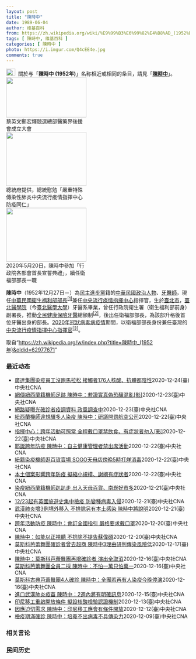 ```yaml
---
layout: post
title: "陳時中"
date: 1989-06-04
author: 维基百科
from: https://zh.wikipedia.org/wiki/%E9%99%B3%E6%99%82%E4%B8%AD_(1952%E5%B9%B4)
tags: [ 陳時中, 维基百科 ]
categories: [ 陳時中 ]
photo: https://i.imgur.com/Q4cEE4e.jpg
comments: true
---
```

<div class="mw-parser-output"><div id="noteTA-54dafe5e" class="noteTA"><div class="noteTA-group"><div data-noteta-group-source="module" data-noteta-group="Medicine"></div></div></div>
<div role="note" class="hatnote navigation-not-searchable"><a href="/wiki/Wikipedia:%E6%B6%88%E6%AD%A7%E4%B9%89" title="Wikipedia:消歧义"><img alt="Disambig gray.svg" src="//upload.wikimedia.org/wikipedia/commons/thumb/5/5f/Disambig_gray.svg/25px-Disambig_gray.svg.png" decoding="async" width="25" height="19" srcset="//upload.wikimedia.org/wikipedia/commons/thumb/5/5f/Disambig_gray.svg/38px-Disambig_gray.svg.png 1.5x, //upload.wikimedia.org/wikipedia/commons/thumb/5/5f/Disambig_gray.svg/50px-Disambig_gray.svg.png 2x" data-file-width="220" data-file-height="168"></a>&nbsp;&nbsp;關於与「<b>陳時中 (1952年)</b>」名称相近或相同的条目，請見「<b><a href="/wiki/%E9%99%B3%E6%99%82%E4%B8%AD" class="mw-disambig" title="陳時中">陳時中</a></b>」。</div>

<div class="thumb tright"><div class="thumbinner" style="width:222px;"><a href="/wiki/File:%E9%84%AD%E5%AE%8F%E8%BC%9D%E8%88%87%E9%86%AB%E6%94%BF%E4%BA%BA%E5%A3%AB%E5%90%88%E7%85%A7.jpg" class="image"><img alt="" src="//upload.wikimedia.org/wikipedia/commons/thumb/e/e0/%E9%84%AD%E5%AE%8F%E8%BC%9D%E8%88%87%E9%86%AB%E6%94%BF%E4%BA%BA%E5%A3%AB%E5%90%88%E7%85%A7.jpg/220px-%E9%84%AD%E5%AE%8F%E8%BC%9D%E8%88%87%E9%86%AB%E6%94%BF%E4%BA%BA%E5%A3%AB%E5%90%88%E7%85%A7.jpg" decoding="async" width="220" height="110" class="thumbimage" srcset="//upload.wikimedia.org/wikipedia/commons/thumb/e/e0/%E9%84%AD%E5%AE%8F%E8%BC%9D%E8%88%87%E9%86%AB%E6%94%BF%E4%BA%BA%E5%A3%AB%E5%90%88%E7%85%A7.jpg/330px-%E9%84%AD%E5%AE%8F%E8%BC%9D%E8%88%87%E9%86%AB%E6%94%BF%E4%BA%BA%E5%A3%AB%E5%90%88%E7%85%A7.jpg 1.5x, //upload.wikimedia.org/wikipedia/commons/thumb/e/e0/%E9%84%AD%E5%AE%8F%E8%BC%9D%E8%88%87%E9%86%AB%E6%94%BF%E4%BA%BA%E5%A3%AB%E5%90%88%E7%85%A7.jpg/440px-%E9%84%AD%E5%AE%8F%E8%BC%9D%E8%88%87%E9%86%AB%E6%94%BF%E4%BA%BA%E5%A3%AB%E5%90%88%E7%85%A7.jpg 2x" data-file-width="4160" data-file-height="2080"></a>  <div class="thumbcaption"><div class="magnify"><a href="/wiki/File:%E9%84%AD%E5%AE%8F%E8%BC%9D%E8%88%87%E9%86%AB%E6%94%BF%E4%BA%BA%E5%A3%AB%E5%90%88%E7%85%A7.jpg" class="internal" title="放大"></a></div>蔡英文鄭宏輝競選總部醫藥界後援會成立大會</div></div></div>
<div class="thumb tright"><div class="thumbinner" style="width:222px;"><a href="/wiki/File:02.07_%E7%B8%BD%E7%B5%B1%E6%85%B0%E5%8B%89%E3%80%8C%E5%9A%B4%E9%87%8D%E7%89%B9%E6%AE%8A%E5%82%B3%E6%9F%93%E6%80%A7%E8%82%BA%E7%82%8E%E4%B8%AD%E5%A4%AE%E6%B5%81%E8%A1%8C%E7%96%AB%E6%83%85%E6%8C%87%E6%8F%AE%E4%B8%AD%E5%BF%83%E9%98%B2%E7%96%AB%E5%90%8C%E4%BB%81%E3%80%8D_(49500116692).jpg" class="image"><img alt="" src="//upload.wikimedia.org/wikipedia/commons/thumb/9/95/02.07_%E7%B8%BD%E7%B5%B1%E6%85%B0%E5%8B%89%E3%80%8C%E5%9A%B4%E9%87%8D%E7%89%B9%E6%AE%8A%E5%82%B3%E6%9F%93%E6%80%A7%E8%82%BA%E7%82%8E%E4%B8%AD%E5%A4%AE%E6%B5%81%E8%A1%8C%E7%96%AB%E6%83%85%E6%8C%87%E6%8F%AE%E4%B8%AD%E5%BF%83%E9%98%B2%E7%96%AB%E5%90%8C%E4%BB%81%E3%80%8D_%2849500116692%29.jpg/220px-02.07_%E7%B8%BD%E7%B5%B1%E6%85%B0%E5%8B%89%E3%80%8C%E5%9A%B4%E9%87%8D%E7%89%B9%E6%AE%8A%E5%82%B3%E6%9F%93%E6%80%A7%E8%82%BA%E7%82%8E%E4%B8%AD%E5%A4%AE%E6%B5%81%E8%A1%8C%E7%96%AB%E6%83%85%E6%8C%87%E6%8F%AE%E4%B8%AD%E5%BF%83%E9%98%B2%E7%96%AB%E5%90%8C%E4%BB%81%E3%80%8D_%2849500116692%29.jpg" decoding="async" width="220" height="147" class="thumbimage" srcset="//upload.wikimedia.org/wikipedia/commons/thumb/9/95/02.07_%E7%B8%BD%E7%B5%B1%E6%85%B0%E5%8B%89%E3%80%8C%E5%9A%B4%E9%87%8D%E7%89%B9%E6%AE%8A%E5%82%B3%E6%9F%93%E6%80%A7%E8%82%BA%E7%82%8E%E4%B8%AD%E5%A4%AE%E6%B5%81%E8%A1%8C%E7%96%AB%E6%83%85%E6%8C%87%E6%8F%AE%E4%B8%AD%E5%BF%83%E9%98%B2%E7%96%AB%E5%90%8C%E4%BB%81%E3%80%8D_%2849500116692%29.jpg/330px-02.07_%E7%B8%BD%E7%B5%B1%E6%85%B0%E5%8B%89%E3%80%8C%E5%9A%B4%E9%87%8D%E7%89%B9%E6%AE%8A%E5%82%B3%E6%9F%93%E6%80%A7%E8%82%BA%E7%82%8E%E4%B8%AD%E5%A4%AE%E6%B5%81%E8%A1%8C%E7%96%AB%E6%83%85%E6%8C%87%E6%8F%AE%E4%B8%AD%E5%BF%83%E9%98%B2%E7%96%AB%E5%90%8C%E4%BB%81%E3%80%8D_%2849500116692%29.jpg 1.5x, //upload.wikimedia.org/wikipedia/commons/thumb/9/95/02.07_%E7%B8%BD%E7%B5%B1%E6%85%B0%E5%8B%89%E3%80%8C%E5%9A%B4%E9%87%8D%E7%89%B9%E6%AE%8A%E5%82%B3%E6%9F%93%E6%80%A7%E8%82%BA%E7%82%8E%E4%B8%AD%E5%A4%AE%E6%B5%81%E8%A1%8C%E7%96%AB%E6%83%85%E6%8C%87%E6%8F%AE%E4%B8%AD%E5%BF%83%E9%98%B2%E7%96%AB%E5%90%8C%E4%BB%81%E3%80%8D_%2849500116692%29.jpg/440px-02.07_%E7%B8%BD%E7%B5%B1%E6%85%B0%E5%8B%89%E3%80%8C%E5%9A%B4%E9%87%8D%E7%89%B9%E6%AE%8A%E5%82%B3%E6%9F%93%E6%80%A7%E8%82%BA%E7%82%8E%E4%B8%AD%E5%A4%AE%E6%B5%81%E8%A1%8C%E7%96%AB%E6%83%85%E6%8C%87%E6%8F%AE%E4%B8%AD%E5%BF%83%E9%98%B2%E7%96%AB%E5%90%8C%E4%BB%81%E3%80%8D_%2849500116692%29.jpg 2x" data-file-width="2048" data-file-height="1365"></a>  <div class="thumbcaption"><div class="magnify"><a href="/wiki/File:02.07_%E7%B8%BD%E7%B5%B1%E6%85%B0%E5%8B%89%E3%80%8C%E5%9A%B4%E9%87%8D%E7%89%B9%E6%AE%8A%E5%82%B3%E6%9F%93%E6%80%A7%E8%82%BA%E7%82%8E%E4%B8%AD%E5%A4%AE%E6%B5%81%E8%A1%8C%E7%96%AB%E6%83%85%E6%8C%87%E6%8F%AE%E4%B8%AD%E5%BF%83%E9%98%B2%E7%96%AB%E5%90%8C%E4%BB%81%E3%80%8D_(49500116692).jpg" class="internal" title="放大"></a></div>總統府提供，總統慰勉「嚴重特殊傳染性肺炎中央流行疫情指揮中心防疫同仁」</div></div></div>
<div class="thumb tright"><div class="thumbinner" style="width:222px;"><a href="/wiki/File:05.20_%E7%B8%BD%E7%B5%B1%E4%B8%BB%E6%8C%81%E3%80%8C%E8%A1%8C%E6%94%BF%E9%99%A2%E5%89%AF%E9%99%A2%E9%95%B7%E6%9A%A8%E5%90%84%E9%83%A8%E6%9C%83%E9%A6%96%E9%95%B7%E5%AE%A3%E8%AA%93%E5%85%B8%E7%A6%AE%E3%80%8D-%E9%99%B3%E6%99%82%E4%B8%AD.jpg" class="image"><img alt="" src="//upload.wikimedia.org/wikipedia/commons/thumb/a/aa/05.20_%E7%B8%BD%E7%B5%B1%E4%B8%BB%E6%8C%81%E3%80%8C%E8%A1%8C%E6%94%BF%E9%99%A2%E5%89%AF%E9%99%A2%E9%95%B7%E6%9A%A8%E5%90%84%E9%83%A8%E6%9C%83%E9%A6%96%E9%95%B7%E5%AE%A3%E8%AA%93%E5%85%B8%E7%A6%AE%E3%80%8D-%E9%99%B3%E6%99%82%E4%B8%AD.jpg/220px-05.20_%E7%B8%BD%E7%B5%B1%E4%B8%BB%E6%8C%81%E3%80%8C%E8%A1%8C%E6%94%BF%E9%99%A2%E5%89%AF%E9%99%A2%E9%95%B7%E6%9A%A8%E5%90%84%E9%83%A8%E6%9C%83%E9%A6%96%E9%95%B7%E5%AE%A3%E8%AA%93%E5%85%B8%E7%A6%AE%E3%80%8D-%E9%99%B3%E6%99%82%E4%B8%AD.jpg" decoding="async" width="220" height="147" class="thumbimage" srcset="//upload.wikimedia.org/wikipedia/commons/thumb/a/aa/05.20_%E7%B8%BD%E7%B5%B1%E4%B8%BB%E6%8C%81%E3%80%8C%E8%A1%8C%E6%94%BF%E9%99%A2%E5%89%AF%E9%99%A2%E9%95%B7%E6%9A%A8%E5%90%84%E9%83%A8%E6%9C%83%E9%A6%96%E9%95%B7%E5%AE%A3%E8%AA%93%E5%85%B8%E7%A6%AE%E3%80%8D-%E9%99%B3%E6%99%82%E4%B8%AD.jpg/330px-05.20_%E7%B8%BD%E7%B5%B1%E4%B8%BB%E6%8C%81%E3%80%8C%E8%A1%8C%E6%94%BF%E9%99%A2%E5%89%AF%E9%99%A2%E9%95%B7%E6%9A%A8%E5%90%84%E9%83%A8%E6%9C%83%E9%A6%96%E9%95%B7%E5%AE%A3%E8%AA%93%E5%85%B8%E7%A6%AE%E3%80%8D-%E9%99%B3%E6%99%82%E4%B8%AD.jpg 1.5x, //upload.wikimedia.org/wikipedia/commons/thumb/a/aa/05.20_%E7%B8%BD%E7%B5%B1%E4%B8%BB%E6%8C%81%E3%80%8C%E8%A1%8C%E6%94%BF%E9%99%A2%E5%89%AF%E9%99%A2%E9%95%B7%E6%9A%A8%E5%90%84%E9%83%A8%E6%9C%83%E9%A6%96%E9%95%B7%E5%AE%A3%E8%AA%93%E5%85%B8%E7%A6%AE%E3%80%8D-%E9%99%B3%E6%99%82%E4%B8%AD.jpg/440px-05.20_%E7%B8%BD%E7%B5%B1%E4%B8%BB%E6%8C%81%E3%80%8C%E8%A1%8C%E6%94%BF%E9%99%A2%E5%89%AF%E9%99%A2%E9%95%B7%E6%9A%A8%E5%90%84%E9%83%A8%E6%9C%83%E9%A6%96%E9%95%B7%E5%AE%A3%E8%AA%93%E5%85%B8%E7%A6%AE%E3%80%8D-%E9%99%B3%E6%99%82%E4%B8%AD.jpg 2x" data-file-width="2508" data-file-height="1672"></a>  <div class="thumbcaption"><div class="magnify"><a href="/wiki/File:05.20_%E7%B8%BD%E7%B5%B1%E4%B8%BB%E6%8C%81%E3%80%8C%E8%A1%8C%E6%94%BF%E9%99%A2%E5%89%AF%E9%99%A2%E9%95%B7%E6%9A%A8%E5%90%84%E9%83%A8%E6%9C%83%E9%A6%96%E9%95%B7%E5%AE%A3%E8%AA%93%E5%85%B8%E7%A6%AE%E3%80%8D-%E9%99%B3%E6%99%82%E4%B8%AD.jpg" class="internal" title="放大"></a></div>2020年5月20日，陳時中參加「行政院各部會首長宣誓典禮」，續任衛福部部長一職</div></div></div>
<p><b>陳時中</b>（1952年12月27日<span class="useeditintro" title="Template:BLP editintro">－</span>）為<a href="/wiki/%E6%B0%91%E4%B8%BB%E9%80%B2%E6%AD%A5%E9%BB%A8" title="民主進步黨">民主進步黨</a>籍的<a href="/wiki/%E4%B8%AD%E8%8F%AF%E6%B0%91%E5%9C%8B" title="中華民國">中華民國</a><a href="/wiki/%E6%94%BF%E6%B2%BB%E4%BA%BA%E7%89%A9" title="政治人物">政治人物</a>、<a href="/wiki/%E7%89%99%E9%86%AB%E5%B8%AB" class="mw-redirect" title="牙醫師">牙醫師</a>，現任<a href="/wiki/%E4%B8%AD%E8%8F%AF%E6%B0%91%E5%9C%8B%E8%A1%9B%E7%94%9F%E7%A6%8F%E5%88%A9%E9%83%A8" title="中華民國衛生福利部">中華民國衛生福利部</a><a href="/wiki/%E9%83%A8%E9%95%B7" title="部長">部長</a><sup id="cite_ref-1" class="reference"><a href="#cite_note-1">[1]</a></sup>兼任<a href="/wiki/%E4%B8%AD%E5%A4%AE%E6%B5%81%E8%A1%8C%E7%96%AB%E6%83%85%E6%8C%87%E6%8F%AE%E4%B8%AD%E5%BF%83" class="mw-redirect" title="中央流行疫情指揮中心">中央流行疫情指揮中心</a>指揮官，生於<a href="/wiki/%E8%87%BA%E5%8C%97%E5%B8%82" title="臺北市">臺北市</a>，<a href="/wiki/%E8%87%BA%E5%8C%97%E9%86%AB%E5%AD%B8%E9%99%A2" class="mw-redirect" title="臺北醫學院">臺北醫學院</a>（今<a href="/wiki/%E8%87%BA%E5%8C%97%E9%86%AB%E5%AD%B8%E5%A4%A7%E5%AD%B8" title="臺北醫學大學">臺北醫學大學</a>）牙醫系畢業，曾任行政院衛生署（衛生福利部前身）副署長，推動<a href="/wiki/%E5%85%A8%E6%B0%91%E5%81%A5%E5%BA%B7%E4%BF%9D%E9%9A%AA" title="全民健康保險">全民健康保險</a><a href="/wiki/%E7%89%99%E9%86%AB" title="牙醫">牙醫</a>總額制<sup id="cite_ref-2" class="reference"><a href="#cite_note-2">[2]</a></sup>，後出任衛福部部長，為該部升格後首位牙醫出身的部長。<a href="/wiki/2019%E5%86%A0%E7%8B%80%E7%97%85%E6%AF%92%E7%97%85%E8%87%BA%E7%81%A3%E7%96%AB%E6%83%85" title="2019冠狀病毒病臺灣疫情">2020年冠狀病毒病疫情</a>期間，以衛福部部長身份兼任臺灣的<a href="/wiki/%E5%9C%8B%E5%AE%B6%E8%A1%9B%E7%94%9F%E6%8C%87%E6%8F%AE%E4%B8%AD%E5%BF%83%E4%B8%AD%E5%A4%AE%E6%B5%81%E8%A1%8C%E7%96%AB%E6%83%85%E6%8C%87%E6%8F%AE%E4%B8%AD%E5%BF%83" title="國家衛生指揮中心中央流行疫情指揮中心">中央流行疫情指揮中心</a><a href="/wiki/%E6%8C%87%E6%8F%AE%E5%AE%98" title="指揮官">指揮官</a><sup id="cite_ref-3" class="reference"><a href="#cite_note-3">[3]</a></sup>。
</p>
</div><noscript><img src="//zh.wikipedia.org/wiki/Special:CentralAutoLogin/start?type=1x1" alt="" title="" width="1" height="1" style="border: none; position: absolute;"></noscript>
<div class="printfooter">取自“<a dir="ltr" href="https://zh.wikipedia.org/w/index.php?title=陳時中_(1952年)&amp;oldid=62977671">https://zh.wikipedia.org/w/index.php?title=陳時中_(1952年)&amp;oldid=62977671</a>”</div><div id="recent-news"><h3>最近动态</h3><ul><li><a href="https://nodebe4.github.io/waimei/2020-12-24/%E5%BB%A3%E9%81%94%E9%9B%86%E5%9C%98%E6%9F%93%E7%96%AB%E5%93%A1%E5%B7%A5%E6%B2%92%E8%B7%91%E9%A6%AC%E6%8B%89%E6%9D%BE-%E6%8E%A5%E8%A7%B8%E8%80%85176%E4%BA%BA%E6%A0%B8%E9%85%B8-%E6%8A%97%E9%AB%94%E9%83%BD%E9%99%B0%E6%80%A7" title="廣達集團染疫員工沒跑馬拉松 接觸者176人核酸、抗體都陰性—— 中央流行疫情指揮中心指揮官陳時中24日表示，該個案176名接觸者檢驗結果全數出爐，無論核酸、抗體檢驗均陰性。（圖取自衛生福利部疾病...">廣達集團染疫員工沒跑馬拉松 接觸者176人核酸、抗體都陰性</a><time>2020-12-24</time><a class="tag">(臺)中央社CNA</a></li>
<li><a href="https://nodebe4.github.io/waimei/2020-12-23/%E7%B6%B2%E5%82%B3%E7%B4%90%E8%A5%BF%E8%98%AD%E7%B1%8D%E6%A9%9F%E5%B8%AB%E8%B6%B3%E8%B7%A1-%E9%99%B3%E6%99%82%E4%B8%AD-%E8%8B%A5%E8%AD%89%E5%AF%A6%E7%9C%9F%E5%81%BD%E6%81%90%E9%87%80%E6%B7%B7%E4%BA%82-%E5%BD%B1" title="網傳紐西蘭籍機師足跡 陳時中：若證實真偽恐釀混亂[影]—— 中央流行疫情指揮中心指揮官陳時中（圖）24日在台北接受電台專訪時表示，防疫不是為了零本土，就算零確診也不代表社區內沒有任何病例，還是要...">網傳紐西蘭籍機師足跡 陳時中：若證實真偽恐釀混亂[影]</a><time>2020-12-23</time><a class="tag">(臺)中央社CNA</a></li>
<li><a href="https://nodebe4.github.io/waimei/2020-12-23/%E7%B6%B2%E8%B7%AF%E7%96%91%E6%9B%9D%E5%85%89%E7%A2%BA%E8%A8%BA%E8%80%85%E7%96%AB%E8%AA%BF%E8%B3%87%E6%96%99-%E6%94%BF%E9%A2%A8%E8%AA%BF%E6%9F%A5%E4%B8%AD" title="網路疑曝光確診者疫調資料 政風調查中—— 網路流傳確診武漢肺炎紐西蘭籍機師的疫調資料；疫情指揮中心指揮官陳時中23日說，網路詳細曝光是否違法，政風調查中。（示意圖／圖取自Pixabay圖庫） （...">網路疑曝光確診者疫調資料 政風調查中</a><time>2020-12-23</time><a class="tag">(臺)中央社CNA</a></li>
<li><a href="https://nodebe4.github.io/waimei/2020-12-22/%E7%B4%90%E8%A5%BF%E8%98%AD%E6%A9%9F%E5%B8%AB%E9%81%95%E8%A6%8F%E9%87%80%E5%A4%9A%E4%BA%BA%E6%9F%93%E7%96%AB-%E9%99%B3%E6%99%82%E4%B8%AD-%E7%A0%94%E8%AD%B0%E9%96%8B%E7%BD%B0%E8%88%AA%E7%A9%BA%E5%85%AC%E5%8F%B8" title="紐西蘭機師違規釀多人染疫 陳時中：研議開罰航空公司—— 紐西蘭籍機師違反防疫規定釀多人染疫，航空公司管理不善卻未受罰。指揮中心指揮官陳時中說，23日將和相關單位開會，研議加嚴防疫措施，也會決定航...">紐西蘭機師違規釀多人染疫 陳時中：研議開罰航空公司</a><time>2020-12-22</time><a class="tag">(臺)中央社CNA</a></li>
<li><a href="https://nodebe4.github.io/waimei/2020-12-22/%E6%8C%87%E6%8F%AE%E4%B8%AD%E5%BF%83-%E8%B7%A8%E5%B9%B4%E6%B4%BB%E5%8B%95%E5%8F%AF%E7%85%A7%E5%B8%B8-%E5%85%A8%E7%A8%8B%E6%88%B4%E5%8F%A3%E7%BD%A9%E7%A6%81%E9%A3%B2%E9%A3%9F-%E6%9C%89%E7%97%87%E7%8B%80%E8%80%85%E5%8B%BF%E5%85%A5-%E5%BD%B1" title="指揮中心：跨年活動可照常 全程戴口罩禁飲食、有症狀者勿入[影]—— 中央流行疫情指揮中心22日宣布，因應武漢肺炎疫情，晚間7時舉行臨時記者會，指揮官陳時中說明因應跨年等活動加強集會防疫措施。（圖...">指揮中心：跨年活動可照常 全程戴口罩禁飲食、有症狀者勿入[影]</a><time>2020-12-22</time><a class="tag">(臺)中央社CNA</a></li>
<li><a href="https://nodebe4.github.io/waimei/2020-12-22/%E8%80%B6%E8%AA%95%E8%B7%A8%E5%B9%B4%E9%98%B2%E7%96%AB-%E9%99%B3%E6%99%82%E4%B8%AD-%E8%87%AA%E4%B8%BB%E5%81%A5%E5%BA%B7%E7%AE%A1%E7%90%86%E8%80%85%E7%A6%81%E5%87%BA%E5%B8%AD%E6%B4%BB%E5%8B%95" title="耶誕跨年防疫 陳時中：自主健康管理者禁出席活動—— 立法院會22日繼續進行施政總質詢，邀請行政院長蘇貞昌及內閣官員列席備詢，衛福部長陳時中（中）抵達立院後簽到。中央社記者鄭清元攝　109年12月...">耶誕跨年防疫 陳時中：自主健康管理者禁出席活動</a><time>2020-12-22</time><a class="tag">(臺)中央社CNA</a></li>
<li><a href="https://nodebe4.github.io/waimei/2020-12-22/%E7%B4%90%E7%B1%8D%E6%9F%93%E7%96%AB%E6%A9%9F%E5%B8%AB%E9%80%9B%E7%99%BE%E8%B2%A8%E8%B3%A3%E5%A0%B4-SOGO%E5%A4%A9%E6%AF%8D%E5%BA%97%E5%82%8D%E6%99%9A5%E6%99%82%E6%89%93%E7%83%8A%E6%B6%88%E6%AF%92" title="紐籍染疫機師逛百貨賣場 SOGO天母店傍晚5時打烊消毒—— 中央流行疫情指揮中心指揮官陳時中22日宣布，日前確診紐籍機師的一名密切接觸者確診，為本土感染。染疫紐籍機師曾在可傳染期間的12月10日...">紐籍染疫機師逛百貨賣場 SOGO天母店傍晚5時打烊消毒</a><time>2020-12-22</time><a class="tag">(臺)中央社CNA</a></li>
<li><a href="https://nodebe4.github.io/waimei/2020-12-22/%E6%9C%AC%E5%9C%9F%E5%80%8B%E6%A1%88%E5%BD%B1%E9%9F%BF%E8%B7%A8%E5%B9%B4%E9%98%B2%E7%96%AB-%E6%93%AC%E7%B8%AE%E5%B0%8F%E8%A6%8F%E6%A8%A1-%E8%AC%9D%E7%B5%95%E6%9C%89%E7%97%87%E7%8B%80%E8%80%85" title="本土個案影響跨年防疫 擬縮小規模、謝絕有症狀者—— 指揮中心指揮官陳時中表示，22日晚間將和地方政府召開線上會議，將朝縮小規模、避免有症狀者出席等方向規劃，23日公布結果。圖為2020年台北10...">本土個案影響跨年防疫 擬縮小規模、謝絕有症狀者</a><time>2020-12-22</time><a class="tag">(臺)中央社CNA</a></li>
<li><a href="https://nodebe4.github.io/waimei/2020-12-21/%E6%9F%93%E7%96%AB%E7%B4%90%E8%A5%BF%E8%98%AD%E7%B1%8D%E6%A9%9F%E5%B8%AB%E8%B6%B4%E8%B6%B4%E8%B5%B0-%E5%87%BA%E5%85%A5%E5%A4%A9%E6%AF%8D%E7%99%BE%E8%B2%A8-%E5%8D%97%E5%B4%81%E5%A5%BD%E5%B8%82%E5%A4%9A" title="染疫紐西蘭籍機師趴趴走 出入天母百貨、南崁好市多—— 中央流行疫情指揮中心指揮官陳時中22日宣布，日前確診的紐籍機師的一名密切接觸者確診，為本土感染，並公布染疫紐籍機師出入公共場所活動足跡。（指...">染疫紐西蘭籍機師趴趴走 出入天母百貨、南崁好市多</a><time>2020-12-21</time><a class="tag">(臺)中央社CNA</a></li>
<li><a href="https://nodebe4.github.io/waimei/2020-12-21/12-23%E8%B5%B7%E6%9C%89%E8%8B%B1%E5%9C%8B%E6%97%85%E9%81%8A%E5%8F%B2%E9%9B%86%E4%B8%AD%E6%AA%A2%E7%96%AB-%E9%98%B2%E8%AE%8A%E7%A8%AE%E7%97%85%E6%AF%92%E5%85%A5%E4%BE%B5" title="12/23起有英國旅遊史集中檢疫 防變種病毒入侵—— （中央社記者張茗喧、陳偉婷台北22日電）因應英國出現傳播力更強的變種武漢肺炎病毒，中央流行疫情指揮中心指揮官陳時中今天宣布，12月23日0時...">12/23起有英國旅遊史集中檢疫 防變種病毒入侵</a><time>2020-12-21</time><a class="tag">(臺)中央社CNA</a></li>
<li><a href="https://nodebe4.github.io/waimei/2020-12-21/%E6%AD%A6%E6%BC%A2%E8%82%BA%E7%82%8E%E5%A2%9E3%E4%BE%8B%E5%A2%83%E5%A4%96%E7%A7%BB%E5%85%A5-%E4%B8%8D%E6%8E%92%E9%99%A4%E5%8F%A6%E6%9C%89%E6%9C%AC%E5%9C%9F%E6%84%9F%E6%9F%93-%E9%99%B3%E6%99%82%E4%B8%AD%E5%B0%87%E8%AA%AA%E6%98%8E" title="武漢肺炎增3例境外移入 不排除另有本土感染 陳時中將說明—— 中央流行疫情指揮中心宣布，指揮官陳時中22日下午將主持記者會，說明新增3例武漢肺炎境外移入個案及其他防疫作為。（中央社檔案照片） （...">武漢肺炎增3例境外移入 不排除另有本土感染 陳時中將說明</a><time>2020-12-21</time><a class="tag">(臺)中央社CNA</a></li>
<li><a href="https://nodebe4.github.io/waimei/2020-12-20/%E8%B7%A8%E5%B9%B4%E6%B4%BB%E5%8B%95%E9%98%B2%E7%96%AB-%E9%99%B3%E6%99%82%E4%B8%AD-%E6%9C%83%E8%A8%82%E5%85%A8%E5%9C%8B%E6%8C%87%E5%BC%95-%E5%9A%B4%E6%A0%BC%E8%A6%81%E6%B1%82%E6%88%B4%E5%8F%A3%E7%BD%A9" title="跨年活動防疫 陳時中：會訂全國指引 嚴格要求戴口罩—— 針對中央流行疫情指揮中心對跨年活動是否會做出防疫指引的全國性標準，衛福部長陳時中（圖）21日表示，會做基本的相關性規定，讓大家可以依循。中...">跨年活動防疫 陳時中：會訂全國指引 嚴格要求戴口罩</a><time>2020-12-20</time><a class="tag">(臺)中央社CNA</a></li>
<li><a href="https://nodebe4.github.io/waimei/2020-12-20/%E9%99%B3%E6%99%82%E4%B8%AD-%E5%A6%82%E8%83%BD%E4%BB%A5%E6%AD%A3%E8%A6%96%E8%81%BD-%E4%B8%8D%E6%8E%92%E9%99%A4%E4%B8%8D%E6%8F%90%E5%91%8A%E8%98%87%E5%81%89%E7%A2%A9" title="陳時中：如能以正視聽 不排除不提告蘇偉碩—— 反萊豬醫師蘇偉碩（左）遭食藥署以散布不實訊息告發，衛福部長陳時中（右）21日表示，提告主要是希望以正視聽，如果能達到這樣的效果，不排除就不提告。（中...">陳時中：如能以正視聽 不排除不提告蘇偉碩</a><time>2020-12-20</time><a class="tag">(臺)中央社CNA</a></li>
<li><a href="https://nodebe4.github.io/waimei/2020-12-17/%E8%8E%AB%E6%96%AF%E7%A7%91%E8%8A%AD%E8%95%BE%E8%88%9E%E5%9C%98%E7%A2%BA%E8%A8%BA%E8%80%85%E6%9B%BE%E5%8E%BB%E8%B6%85%E5%95%86-%E9%99%B3%E6%99%82%E4%B8%AD3%E7%90%86%E7%94%B1%E7%A0%94%E5%88%A4%E5%82%B3%E6%9F%93%E9%A2%A8%E9%9A%AA%E4%BD%8E" title="莫斯科芭蕾舞團確診者曾去超商 陳時中3理由研判傳染風險低—— 中央流行疫情指揮中心指揮官陳時中17日指出，莫斯科古典芭蕾舞團再新增的4例個案Ct值介於31到35，病毒量偏低，且外出均有戴口罩，移...">莫斯科芭蕾舞團確診者曾去超商 陳時中3理由研判傳染風險低</a><time>2020-12-17</time><a class="tag">(臺)中央社CNA</a></li>
<li><a href="https://nodebe4.github.io/waimei/2020-12-16/%E9%99%B3%E6%99%82%E4%B8%AD-%E8%8E%AB%E6%96%AF%E7%A7%91%E8%8A%AD%E8%95%BE%E8%88%9E%E5%9C%98%E5%86%8D%E5%A2%9E%E7%A2%BA%E8%A8%BA%E8%80%85-%E6%BC%94%E5%87%BA%E5%85%A8%E5%8F%96%E6%B6%88" title="陳時中：莫斯科芭蕾舞團再增確診者 演出全取消—— 莫斯科芭蕾舞團4人確診武漢肺炎，中央流行疫情指揮中心指揮官陳時中17日證實，其餘48名團員中有人確診。（圖取自udn x瘋活動YouTube頻道...">陳時中：莫斯科芭蕾舞團再增確診者 演出全取消</a><time>2020-12-16</time><a class="tag">(臺)中央社CNA</a></li>
<li><a href="https://nodebe4.github.io/waimei/2020-12-16/%E8%8E%AB%E6%96%AF%E7%A7%91%E8%8A%AD%E8%95%BE%E8%88%9E%E5%9C%98%E5%85%A8%E5%93%A1%E4%BA%8C%E6%8E%A1-%E9%99%B3%E6%99%82%E4%B8%AD-%E4%B8%8D%E6%80%95%E4%B8%80%E8%90%AC%E5%8F%AA%E6%80%95%E8%90%AC%E4%B8%80" title="莫斯科芭蕾舞團全員二採 陳時中：不怕一萬只怕萬一—— （中央社記者張茗喧、吳欣紜、鄭景雯台北16日電）莫斯科古典芭蕾舞團4人確診武漢肺炎，疫情中心指揮官陳時中說，「不怕一萬只怕萬一」，其餘團員只...">莫斯科芭蕾舞團全員二採 陳時中：不怕一萬只怕萬一</a><time>2020-12-16</time><a class="tag">(臺)中央社CNA</a></li>
<li><a href="https://nodebe4.github.io/waimei/2020-12-16/%E8%8E%AB%E6%96%AF%E7%A7%91%E5%8F%A4%E5%85%B8%E8%8A%AD%E8%95%BE%E8%88%9E%E5%9C%984%E4%BA%BA%E7%A2%BA%E8%A8%BA-%E9%99%B3%E6%99%82%E4%B8%AD-%E5%85%A8%E5%9C%98%E8%8B%A5%E5%86%8D%E6%9C%89%E4%BA%BA%E6%9F%93%E7%96%AB%E4%BB%8A%E6%99%9A%E5%81%9C%E6%BC%94" title="莫斯科古典芭蕾舞團4人確診 陳時中：全團若再有人染疫今晚停演—— 中央流行疫情指揮中心16日宣布新增7例武漢肺炎境外移入個案，其中4例為莫斯科古典芭蕾舞團，共2男2女，年齡介於20至60多歲。（...">莫斯科古典芭蕾舞團4人確診 陳時中：全團若再有人染疫今晚停演</a><time>2020-12-16</time><a class="tag">(臺)中央社CNA</a></li>
<li><a href="https://nodebe4.github.io/waimei/2020-12-15/%E9%80%B2%E5%8F%A3%E6%AD%A6%E6%BC%A2%E8%82%BA%E7%82%8E%E7%96%AB%E8%8B%97-%E9%99%B3%E6%99%82%E4%B8%AD-2%E9%80%B1%E5%85%A7%E5%B0%87%E6%9C%89%E6%98%8E%E7%A2%BA%E8%A8%8A%E6%81%AF" title="進口武漢肺炎疫苗 陳時中：2週內將有明確訊息—— 衛福部長陳時中（前右）15日參加「嘉義縣不老運動成果發表會」，與老人家一起體驗健康操、打槌球，見證地方照顧老人的成果。中央社記者蔡智明攝 109...">進口武漢肺炎疫苗  陳時中：2週內將有明確訊息</a><time>2020-12-15</time><a class="tag">(臺)中央社CNA</a></li>
<li><a href="https://nodebe4.github.io/waimei/2020-12-13/%E5%8D%B0%E5%B0%BC%E7%A7%BB%E5%B7%A5%E9%87%8D%E5%95%9F%E9%96%8B%E6%94%BE%E6%A2%9D%E4%BB%B6-%E6%93%AC%E8%A8%AD%E6%A0%B8%E9%85%B8%E6%AA%A2%E9%A9%97%E8%AA%8D%E8%AD%89%E6%A9%9F%E5%88%B6" title="印尼移工重啟開放條件 擬設核酸檢驗認證機制—— 外界關注印尼移工重新開放條件，疫情指揮中心指揮官陳時中14日表示，配套措施最基本要有核酸檢測證明的認證機構，這樣才會比較安心。（中央社檔案照片） ...">印尼移工重啟開放條件 擬設核酸檢驗認證機制</a><time>2020-12-13</time><a class="tag">(臺)中央社CNA</a></li>
<li><a href="https://nodebe4.github.io/waimei/2020-12-12/%E5%9B%A0%E6%87%89%E8%BF%AB%E5%88%87%E9%9C%80%E6%B1%82-%E9%99%B3%E6%99%82%E4%B8%AD-%E5%8D%B0%E5%B0%BC%E7%A7%BB%E5%B7%A5%E6%87%89%E6%9C%83%E6%9C%89%E6%A2%9D%E4%BB%B6%E9%96%8B%E6%94%BE" title="因應迫切需求 陳時中：印尼移工應會有條件開放—— 疫情指揮中心指揮官陳時中13日說，近日將討論印尼籍移工重新開放，原則應會朝向有條件稍微開放。圖為印尼移工常去的餐館與小吃店人潮變少，行人都戴上口...">因應迫切需求 陳時中：印尼移工應會有條件開放</a><time>2020-12-12</time><a class="tag">(臺)中央社CNA</a></li>
<li><a href="https://nodebe4.github.io/waimei/2020-12-09/%E6%AA%A2%E7%96%AB%E6%9C%9F%E6%BB%BF%E7%A2%BA%E8%A8%BA-%E9%99%B3%E6%99%82%E4%B8%AD-%E5%9F%B9%E9%A4%8A%E4%B8%8D%E5%87%BA%E7%97%85%E6%AF%92%E4%B8%8D%E5%85%B7%E5%82%B3%E6%9F%93%E5%8A%9B" title="檢疫期滿確診 陳時中：培養不出病毒不具傳染力—— 外界建議應考慮檢疫期滿後全面篩檢，指揮中心指揮官陳時中10日說，檢疫期滿後的確診者，到目前都培養不出病毒，意即不具傳染力。（示意圖／圖取自Pix...">檢疫期滿確診 陳時中：培養不出病毒不具傳染力</a><time>2020-12-09</time><a class="tag">(臺)中央社CNA</a></li>
</ul></div><div id="open-opinion"><h3>相关言论</h3><ul></ul></div><div id="mjls-record"><h3>民间历史</h3><ul></ul></div>